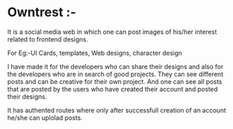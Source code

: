 # Owntrest :- 

It is a social media web in which one can post images of his/her interest related to frontend designs. 

For Eg:-UI Cards, templates, Web designs, character design

I have made it for the developers who can share their designs and also for the developers who are in search of good projects.
They can see different posts and can be creative for their own project.
And one can see all posts that are posted by the users who have created their account and posted their designs. 

It has authented routes where only after successfull creation of an account he/she can uplolad posts.
